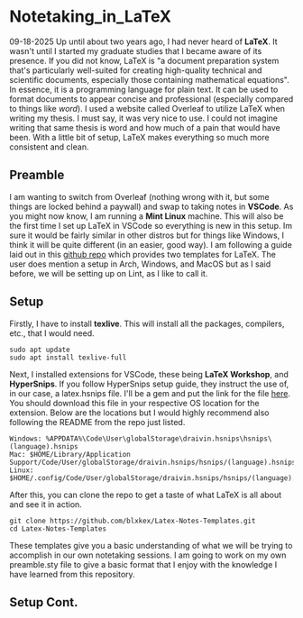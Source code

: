 # Notetaking\_in\_LaTeX
09-18-2025
Up until about two years ago, I had never heard of **LaTeX**. It wasn't until I started my graduate studies that I became aware of its presence. If you did not know, LaTeX is "a document preparation system that's particularly well-suited for creating high-quality technical and scientific documents, especially those containing mathematical equations". In essence, it is a programming language for plain text. It can be used to format documents to appear concise and professional (especially compared to things like _word_). I used a website called Overleaf to utilize LaTeX when writing my thesis. I must say, it was very nice to use. I could not imagine writing that same thesis is word and how much of a pain that would have been. With a little bit of setup, LaTeX makes everything so much more consistent and clean. 

## Preamble
I am wanting to switch from Overleaf (nothing wrong with it, but some things are locked behind a paywall) and swap to taking notes in **VSCode**. As you might now know, I am running a **Mint Linux** machine. This will also be the first time I set up LaTeX in VSCode so everything is new in this setup. Im sure it would be fairly similar in other distros but for things like Windows, I think it will be quite different (in an easier, good way). I am following a guide laid out in this [github repo](https://github.com/blxkex/Latex-Notes-Templates) which provides two templates for LaTeX. The user does mention a setup in Arch, Windows, and MacOS but as I said before, we will be setting up on Lint, as I like to call it.

## Setup
Firstly, I have to install **texlive**. This will install all the packages, compilers, etc., that I would need.
```
sudo apt update
sudo apt install texlive-full
```
Next, I installed extensions for VSCode, these being **LaTeX Workshop**, and **HyperSnips**. If you follow HyperSnips setup guide, they instruct the use of, in our case, a latex.hsnips file. I'll be a gem and put the link for the file [here](https://github.com/sleepymalc/VSCode-LaTeX-Inkscape/blob/main/VSCode-setting/Snippets/latex.hsnips). You should download this file in your respective OS location for the extension. Below are the locations but I would highly recommend also following the README from the repo just listed.
```
Windows: %APPDATA%\Code\User\globalStorage\draivin.hsnips\hsnips\(language).hsnips
Mac: $HOME/Library/Application Support/Code/User/globalStorage/draivin.hsnips/hsnips/(language).hsnips
Linux: $HOME/.config/Code/User/globalStorage/draivin.hsnips/hsnips/(language).hsnips
```
After this, you can clone the repo to get a taste of what LaTeX is all about and see it in action.
```
git clone https://github.com/blxkex/Latex-Notes-Templates.git
cd Latex-Notes-Templates
```
These templates give you a basic understanding of what we will be trying to accomplish in our own notetaking sessions. I am going to work on my own preamble.sty file to give a basic format that I enjoy with the knowledge I have learned from this repository.

## Setup Cont.